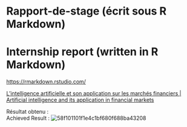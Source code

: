 # Rapport-de-stage (écrit sous R Markdown)  
# Internship report (written in R Markdown)
https://rmarkdown.rstudio.com/  

[L’intelligence artificielle et son application sur les marchés financiers | Artificial intelligence and its application in financial markets](https://github.com/Chase-Yi/Rapport-de-stage/blob/main/Rapport%20de%20stage%20M2%20IREF%20FQA_CHEN%20Yipeng.pdf)

Résultat obtenu :  
Achieved Result :
![58f101101f1e4c1bf680f688ba43208](https://user-images.githubusercontent.com/108339903/198137713-f66c40f7-44f7-4cf9-9c54-8b833f715dab.jpg)
